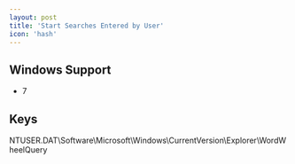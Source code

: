 ```yaml
---
layout: post
title: 'Start Searches Entered by User'
icon: 'hash'
---
```


## Windows Support

- 7



## Keys

NTUSER.DAT\Software\Microsoft\Windows\CurrentVersion\Explorer\WordWheelQuery

